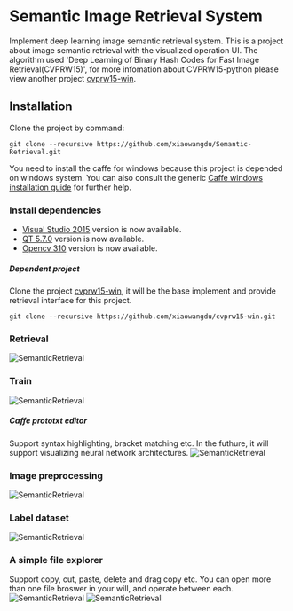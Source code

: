 # Semantic Image Retrieval System
Implement deep learning image semantic retrieval system.
This is a project about image semantic retrieval with the visualized operation UI. The algorithm used 'Deep Learning of Binary Hash Codes for Fast Image Retrieval(CVPRW15)', for more infomation about CVPRW15-python please view another project [cvprw15-win](https://github.com/xiaowangdu/cvprw15-win).

## Installation
Clone the project by command:
```
git clone --recursive https://github.com/xiaowangdu/Semantic-Retrieval.git
```

You need to install the caffe for windows because this project is depended on windows system. You can also consult the generic [Caffe windows installation guide](https://github.com/happynear/caffe-windows) for further help.

### Install dependencies
* [Visual Studio 2015](https://github.com/sadeepj/crfasrnn_keras) version is now available. <br/>
* [QT 5.7.0](https://github.com/sadeepj/crfasrnn_keras) version is now available. <br/>
* [Opencv 310](https://github.com/sadeepj/crfasrnn_keras) version is now available. <br/>

##### Dependent project

Clone the project [cvprw15-win](https://github.com/xiaowangdu/cvprw15-win ), it will be the base implement and provide retrieval interface for this project.
```
git clone --recursive https://github.com/xiaowangdu/cvprw15-win.git
```

### Retrieval
![SemanticRetrieval](https://github.com/xiaowangdu/Semantic-Retrieval/blob/master/Pictures/retrieval.PNG)

### Train 
![SemanticRetrieval](https://github.com/xiaowangdu/Semantic-Retrieval/blob/master/Pictures/train.PNG)
##### Caffe prototxt editor
Support syntax highlighting, bracket matching etc.
In the futhure, it will support visualizing neural network architectures.
![SemanticRetrieval](https://github.com/xiaowangdu/Semantic-Retrieval/blob/master/Pictures/prototxt_editor.PNG)

### Image preprocessing
![SemanticRetrieval](https://github.com/xiaowangdu/Semantic-Retrieval/blob/master/Pictures/preprocess.PNG)

### Label dataset
![SemanticRetrieval](https://github.com/xiaowangdu/Semantic-Retrieval/blob/master/Pictures/label.PNG)

### A simple file explorer
Support copy, cut, paste, delete and drag copy etc. You can open more than one file broswer in your will, and operate between each.
![SemanticRetrieval](https://github.com/xiaowangdu/Semantic-Retrieval/blob/master/Pictures/files.PNG)
![SemanticRetrieval](https://github.com/xiaowangdu/Semantic-Retrieval/blob/master/Pictures/files-multiwin.PNG)
